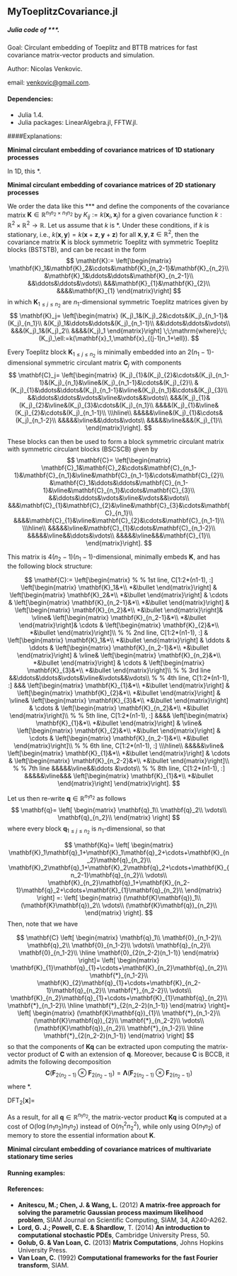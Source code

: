 ## MyToeplitzCovariance.jl

##### Julia code of ***.

Goal: Circulant embedding of Toeplitz and BTTB matrices for fast covariance matrix-vector products and simulation.

Author: Nicolas Venkovic.

email: venkovic@gmail.com.



#### Dependencies:

 - Julia 1.4.
 - Julia packages: LinearAlgebra.jl, FFTW.jl. 



####Explanations: 

__Minimal circulant embedding of covariance matrices of 1D stationary processes__

In 1D, this *.

__Minimal circulant embedding of covariance matrices of 2D stationary processes__

We order the data like this *** and define the components of the covariance matrix $\mathbf{K}\in\mathbb{R}^{n_1n_2\times n_1n_2}$ by $K_{ij}:=k(\mathbf{x}_i,\mathbf{x}_j)$ for a given covariance function $k:\mathbb{R}^2\times\mathbb{R}^2\rightarrow\mathbb{R}$. Let us assume that $k$ is *. Under these conditions, if $k$ is stationary, i.e., $k(\mathbf{x},\mathbf{y})=k(\mathbf{x}+\mathbf{z},\mathbf{y}+\mathbf{z})$ for all $\mathbf{x},\mathbf{y},\mathbf{z}\in\mathbb{R}^2$, then the covariance matrix $\mathbf{K}$ is block symmetric Toeplitz with symmetric Toeplitz blocks (BSTSTB), and can be recast in the form 
$$
\mathbf{K}:=
\left[\begin{matrix}
\mathbf{K}_1&\mathbf{K}_2&\cdots&\mathbf{K}_{n_2-1}&\mathbf{K}_{n_2}\\
 &\mathbf{K}_1&\ddots&\ddots&\mathbf{K}_{n_2-1}\\
&&\ddots&\ddots&\vdots\\
&&&\mathbf{K}_{1}&\mathbf{K}_{2}\\
&&&&\mathbf{K}_{1}
\end{matrix}\right]
$$
in which $\mathbf{K}_{1\leq j\leq n_2}$ are $n_1$-dimensional symmetric Toeplitz matrices given by
$$
\mathbf{K}_j=
\left[\begin{matrix}
(K_j)_1&(K_j)_2&\cdots&(K_j)_{n_1-1}&(K_j)_{n_1}\\
&(K_j)_1&\ddots&\ddots&(K_j)_{n_1-1}\\
&&\ddots&\ddots&\vdots\\
&&&(K_j)_1&(K_j)_2\\
&&&&(K_j)_1
\end{matrix}\right]
\;\;\mathrm{where}\;\;
(K_j)_\ell:=k(\mathbf{x}_1,\mathbf{x}_{(j-1)n_1+\ell}).
$$



Every Toeplitz block $\mathbf{K}_{1\leq j\leq n_2}$ is minimally embedded into an $2(n_1-1)$-dimensional symmetric circulant matrix $\mathbf{C}_j$ with components 
$$
\mathbf{C}_j=
\left[\begin{matrix}
(K_j)_{1}&(K_j)_{2}&\cdots&(K_j)_{n_1-1}&(K_j)_{n_1}&\vline&(K_j)_{n_1-1}&\cdots&(K_j)_{2}\\
&(K_j)_{1}&\ddots&\ddots&(K_j)_{n_1-1}&\vline&(K_j)_{n_1}&\cdots&(K_j)_{3}\\
&&\ddots&\ddots&\vdots&\vline&\vdots&&\vdots\\
&&&(K_j)_{1}&(K_j)_{2}&\vline&(K_j)_{3}&\cdots&(K_j)_{n_1}\\
&&&&(K_j)_{1}&\vline&(K_j)_{2}&\cdots&(K_j)_{n_1-1}\\
\\\hline\\
&&&&&\vline&(K_j)_{1}&\cdots&(K_j)_{n_1-2}\\
&&&&&\vline&&\ddots&\vdots\\
&&&&&\vline&&&(K_j)_{1}\\
\end{matrix}\right].
$$


These blocks can then be used to form a block symmetric circulant matrix with symmetric circulant blocks (BSCSCB) given by
$$
\mathbf{C}=
\left[\begin{matrix}
\mathbf{C}_1&\mathbf{C}_2&\cdots&\mathbf{C}_{n_1-1}&\mathbf{C}_{n_1}&\vline&\mathbf{C}_{n_1-1}&\cdots&\mathbf{C}_{2}\\
&\mathbf{C}_1&\ddots&\ddots&\mathbf{C}_{n_1-1}&\vline&\mathbf{C}_{n_1}&\cdots&\mathbf{C}_{3}\\
&&\ddots&\ddots&\vdots&\vline&\vdots&&\vdots\\
&&&\mathbf{C}_{1}&\mathbf{C}_{2}&\vline&\mathbf{C}_{3}&\cdots&\mathbf{C}_{n_1}\\
&&&&\mathbf{C}_{1}&\vline&\mathbf{C}_{2}&\cdots&\mathbf{C}_{n_1-1}\\
\\\hline\\
&&&&&\vline&\mathbf{C}_{1}&\cdots&\mathbf{C}_{n_1-2}\\
&&&&&\vline&&\ddots&\vdots\\
&&&&&\vline&&&\mathbf{C}_{1}\\
\end{matrix}\right].
$$

This matrix is $4(n_2-1)(n_1-1)$-dimensional, minimally embeds $\mathbf{K}$, and has the following block structure:

$$
\mathbf{C}:=
\left[\begin{matrix}
%
% 1st line, C[1:2*(n1-1), :]
\left[\begin{matrix} \mathbf{K}_1&*\\ *&\bullet \end{matrix}\right] &
\left[\begin{matrix} \mathbf{K}_2&*\\ *&\bullet \end{matrix}\right] &
\cdots &
\left[\begin{matrix} \mathbf{K}_{n_2-1}&*\\ *&\bullet \end{matrix}\right] &
\left[\begin{matrix} \mathbf{K}_{n_2}&*\\ *&\bullet \end{matrix}\right]&
\vline&
\left[\begin{matrix} \mathbf{K}_{n_2-1}&*\\ *&\bullet \end{matrix}\right]&
\cdots &
\left[\begin{matrix} \mathbf{K}_{2}&*\\ *&\bullet \end{matrix}\right]\\
%
% 2nd line, C[1:2*(n1-1), :]
&
\left[\begin{matrix} \mathbf{K}_1&*\\ *&\bullet \end{matrix}\right] &
\ddots & 
\ddots &
\left[\begin{matrix} \mathbf{K}_{n_2-1}&*\\ *&\bullet \end{matrix}\right] &
\vline&
\left[\begin{matrix} \mathbf{K}_{n_2}&*\\ *&\bullet \end{matrix}\right] &
\cdots &
\left[\begin{matrix} \mathbf{K}_{3}&*\\ *&\bullet \end{matrix}\right]\\
%
% 3rd line
&&\ddots&\ddots&\vdots&\vline&\vdots&&\vdots\\
%
% 4th line, C[1:2*(n1-1), :]
&&&
\left[\begin{matrix} \mathbf{K}_{1}&*\\ *&\bullet \end{matrix}\right] &
\left[\begin{matrix} \mathbf{K}_{2}&*\\ *&\bullet \end{matrix}\right] &
\vline&
\left[\begin{matrix} \mathbf{K}_{3}&*\\ *&\bullet \end{matrix}\right] &
\cdots &
\left[\begin{matrix} \mathbf{K}_{n_2}&*\\ *&\bullet \end{matrix}\right]\\
%
% 5th line, C[1:2*(n1-1), :]
&&&&
\left[\begin{matrix} \mathbf{K}_{1}&*\\ *&\bullet \end{matrix}\right] &
\vline&
\left[\begin{matrix} \mathbf{K}_{2}&*\\ *&\bullet \end{matrix}\right] &
\cdots &
\left[\begin{matrix} \mathbf{K}_{n_2-1}&*\\ *&\bullet \end{matrix}\right]\\
%
% 6th line, C[1:2*(n1-1), :]
\\\hline\\
&&&&&\vline&
\left[\begin{matrix} \mathbf{K}_{1}&*\\ *&\bullet \end{matrix}\right] &
\cdots &
\left[\begin{matrix} \mathbf{K}_{n_2-2}&*\\ *&\bullet \end{matrix}\right]\\
%
% 7th line
&&&&&\vline&&\ddots &\vdots\\
%
% 8th line, C[1:2*(n1-1), :]
&&&&&\vline&&&
\left[\begin{matrix} \mathbf{K}_{1}&*\\ *&\bullet \end{matrix}\right] \end{matrix}\right].
$$


Let us then re-write $\mathbf{q}\in\mathbb{R}^{n_1n_2}$ as follows
$$
\mathbf{q}=
\left[
\begin{matrix}
\mathbf{q}_1\\
\mathbf{q}_2\\
\vdots\\
\mathbf{q}_{n_2}\\
\end{matrix}
\right]
$$
where every block $\mathbf{q}_{1\leq j\leq n_2}$ is $n_1$-dimensional, so that

$$
\mathbf{Kq}=
\left[
\begin{matrix}
\mathbf{K}_1\mathbf{q}_1+\mathbf{K}_1\mathbf{q}_2+\cdots+\mathbf{K}_{n_2}\mathbf{q}_{n_2}\\
\mathbf{K}_2\mathbf{q}_1+\mathbf{K}_2\mathbf{q}_2+\cdots+\mathbf{K}_{n_2-1}\mathbf{q}_{n_2}\\
\vdots\\
\mathbf{K}_{n_2}\mathbf{q}_1+\mathbf{K}_{n_2-1}\mathbf{q}_2+\cdots+\mathbf{K}_{1}\mathbf{q}_{n_2}\\
\end{matrix}
\right]
=:
\left[
\begin{matrix}
(\mathbf{K}\mathbf{q})_1\\
(\mathbf{K}\mathbf{q})_2\\
\vdots\\
(\mathbf{K}\mathbf{q})_{n_2}\\
\end{matrix}
\right].
$$
Then, note that we have

$$
\mathbf{C}
\left[
\begin{matrix}
\mathbf{q}_1\\
\mathbf{0}_{n_1-2}\\
\mathbf{q}_2\\
\mathbf{0}_{n_1-2}\\
\vdots\\
\mathbf{q}_{n_2}\\
\mathbf{0}_{n_1-2}\\
\hline
\mathbf{0}_{2(n_2-2)(n_1-1)}
\end{matrix}
\right]=
\left[
\begin{matrix}
\mathbf{K}_{1}\mathbf{q}_{1}+\cdots+\mathbf{K}_{n_2}\mathbf{q}_{n_2}\\
\mathbf{*}_{n_1-2}\\
\mathbf{K}_{2}\mathbf{q}_{1}+\cdots+\mathbf{K}_{n_2-1}\mathbf{q}_{n_2}\\
\mathbf{*}_{n_2-2}\\
\vdots\\
\mathbf{K}_{n_2}\mathbf{q}_{1}+\cdots+\mathbf{K}_{1}\mathbf{q}_{n_2}\\
\mathbf{*}_{n_1-2}\\
\hline
\mathbf{*}_{2(n_2-2)(n_1-1)}
\end{matrix}
\right]=
\left[
\begin{matrix}
(\mathbf{K}\mathbf{q})_{1}\\
\mathbf{*}_{n_1-2}\\
(\mathbf{K}\mathbf{q})_{2}\\
\mathbf{*}_{n_2-2}\\
\vdots\\
(\mathbf{K}\mathbf{q})_{n_2}\\
\mathbf{*}_{n_1-2}\\
\hline
\mathbf{*}_{2(n_2-2)(n_1-1)}
\end{matrix}
\right]
$$
so that the components of $\mathbf{Kq}$ can be extracted upon computing the matrix-vector product of $\mathbf{C}$ with an extension of $\mathbf{q}$. Moreover, because $\mathbf{C}$ is BCCB, it admits the following decomposition
$$
\mathbf{C}(\mathbf{F}_{2(n_2-1)}\otimes\mathbf{F}_{2(n_2-1)})=
\boldsymbol{\Lambda}(\mathbf{F}_{2(n_2-1)}\otimes\mathbf{F}_{2(n_2-1)})
$$
where *.

$\mathrm{DFT}_2[\mathbf{x}]=$

 

As a result, for all $\mathbf{q}\in\mathbb{R}^{n_1n_2}$, the matrix-vector product $\mathbf{K}\mathbf{q}$ is computed at a cost of O($\log(n_1n_2)n_1n_2$) instead of O($n_1^2n_2^2$), while only using O($n_1n_2$) of memory to store the essential information about $\mathbf{K}$. 



__Minimal circulant embedding of covariance matrices of multivariate stationary time series__



#### Running examples: 





#### References:

- **Anitescu, M.; Chen, J. & Wang, L.** (2012) **A matrix-free approach for solving the parametric Gaussian process maximum likelihood problem**, SIAM Journal on Scientific Computing, SIAM, 34, A240-A262.
- **Lord, G. J.; Powell, C. E. & Shardlow**, T. (2014) **An introduction to computational stochastic PDEs**, Cambridge University Press, 50.  
- **Golub, G. & Van Loan, C.** (2013) **Matrix Computations**, Johns Hopkins University Press.  
- **Van Loan, C.** (1992) **Computational frameworks for the fast Fourier transform**, SIAM.